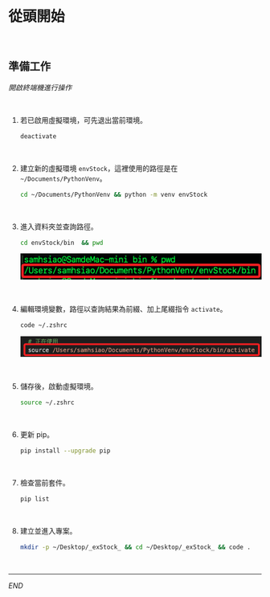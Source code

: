 # 從頭開始

<br>

## 準備工作

_開啟終端機進行操作_

<br>

1. 若已啟用虛擬環境，可先退出當前環境。

    ```bash
    deactivate
    ```

<br>

2. 建立新的虛擬環境 `envStock`，這裡使用的路徑是在 `~/Documents/PythonVenv`。

    ```bash
    cd ~/Documents/PythonVenv && python -m venv envStock
    ```

<br>

3. 進入資料夾並查詢路徑。

    ```bash
    cd envStock/bin  && pwd
    ```

    ![](images/img_45.png)

<br>

4. 編輯環境變數，路徑以查詢結果為前綴、加上尾綴指令 `activate`。

    ```bash
    code ~/.zshrc
    ```

    ![](images/img_46.png)

<br>

5. 儲存後，啟動虛擬環境。

    ```bash
    source ~/.zshrc
    ```

<br>

6. 更新 pip。

    ```bash
    pip install --upgrade pip
    ```

<br>

7. 檢查當前套件。

    ```bash
    pip list
    ```

<br>

8. 建立並進入專案。

    ```bash
    mkdir -p ~/Desktop/_exStock_ && cd ~/Desktop/_exStock_ && code .
    ```

<br>

___

_END_